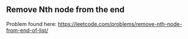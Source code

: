 ## Remove Nth node from the end

Problem found here: https://leetcode.com/problems/remove-nth-node-from-end-of-list/
